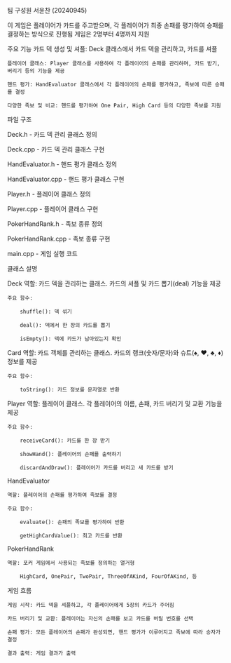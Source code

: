 팀 구성원
서윤찬 (20240945)

이 게임은 플레이어가 카드를 주고받으며, 
각 플레이어가 최종 손패를 평가하여 승패를 결정하는 방식으로 진행됨 
게임은 2명부터 4명까지 지원

주요 기능
    카드 덱 생성 및 셔플: Deck 클래스에서 카드 덱을 관리하고, 카드를 셔플

    플레이어 클래스: Player 클래스를 사용하여 각 플레이어의 손패를 관리하며, 카드 받기, 버리기 등의 기능을 제공

    핸드 평가: HandEvaluator 클래스에서 각 플레이어의 손패를 평가하고, 족보에 따른 승패를 결정

    다양한 족보 및 비교: 핸드를 평가하여 One Pair, High Card 등의 다양한 족보를 지원


파일 구조

Deck.h           - 카드 덱 관리 클래스 정의

Deck.cpp         - 카드 덱 관리 클래스 구현

HandEvaluator.h  - 핸드 평가 클래스 정의

HandEvaluator.cpp - 핸드 평가 클래스 구현

Player.h         - 플레이어 클래스 정의

Player.cpp       - 플레이어 클래스 구현

PokerHandRank.h  - 족보 종류 정의

PokerHandRank.cpp - 족보 종류 구현

main.cpp         - 게임 실행 코드

클래스 설명

Deck
    역할: 카드 덱을 관리하는 클래스. 카드의 셔플 및 카드 뽑기(deal) 기능을 제공

    주요 함수:

        shuffle(): 덱 섞기

        deal(): 덱에서 한 장의 카드를 뽑기

        isEmpty(): 덱에 카드가 남아있는지 확인

Card
    역할: 카드 객체를 관리하는 클래스. 카드의 랭크(숫자/문자)와 슈트(♠, ♥, ♣, ♦) 정보를 제공

    주요 함수:

        toString(): 카드 정보를 문자열로 반환

Player
    역할: 플레이어 클래스. 각 플레이어의 이름, 손패, 카드 버리기 및 교환 기능을 제공

    주요 함수:

        receiveCard(): 카드를 한 장 받기

        showHand(): 플레이어의 손패를 출력하기

        discardAndDraw(): 플레이어가 카드를 버리고 새 카드를 받기

HandEvaluator

    역할: 플레이어의 손패를 평가하여 족보를 결정

    주요 함수:

        evaluate(): 손패의 족보를 평가하여 반환

        getHighCardValue(): 최고 카드를 반환

PokerHandRank

    역할: 포커 게임에서 사용되는 족보를 정의하는 열거형

        HighCard, OnePair, TwoPair, ThreeOfAKind, FourOfAKind, 등

게임 흐름

    게임 시작: 카드 덱을 셔플하고, 각 플레이어에게 5장의 카드가 주어짐

    카드 버리기 및 교환: 플레이어는 자신의 손패를 보고 카드를 버릴 번호를 선택

    손패 평가: 모든 플레이어의 손패가 완성되면, 핸드 평가가 이루어지고 족보에 따라 승자가 결정

    결과 출력: 게임 결과가 출력
